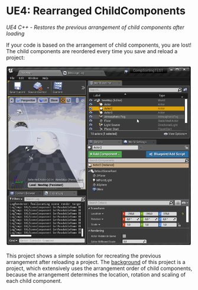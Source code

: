 # UE4: Rearranged ChildComponents
*UE4 C++ - Restores the previous arrangement of child components after loading*

If your code is based on the arrangement of child components, you are lost! The child components are reordered every time you save and reload a project:

![UE4 Components will be reordered](images/UE4_Component_reordered.gif)

This project shows a simple solution for recreating the previous arrangement after reloading a project. The [background](BACKGROUND.md) of this project is a project, which extensively uses the arrangement order of child components, because the arrangement determines the location, rotation and scaling of each child component.

